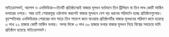 মাইক্রোসফট, অ্যাপল ও এনভিডিয়া—তিনটি প্রতিষ্ঠানেরই বাজার মূলধন বর্তমানে তিন ট্রিলিয়ন বা তিন লাখ কোটি মার্কিন ডলারের ওপরে। আর তাই শেয়ারমূল্য ওঠানামা করলেই বাজার মূলধনে বেশ বড় ধরনের পরিবর্তন হচ্ছে প্রতিষ্ঠানগুলোর। বৃহস্পতিবার এনভিডিয়ার শেয়ারের দাম সাড়ে তিন শতাংশ কমে যাওয়ায় প্রতিষ্ঠানটির বাজার মূলধনের পরিমাণ কমে হয়েছে ৩ লাখ ২২ হাজার কোটি মার্কিন ডলার। অপর দিকে ৩ লাখ ৩০ হাজার ডলার বাজার মূলধন নিয়ে বিশ্বের সবচেয়ে দামি প্রতিষ্ঠান হয়েছে মাইক্রোসফট।
